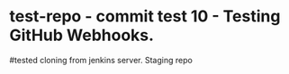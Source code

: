 # test-repo - commit test 10 - Testing GitHub Webhooks.

#tested cloning from jenkins server.
Staging repo
